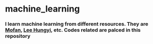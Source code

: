 # machine_learning
### I learn machine learning from different resources. They are [Mofan](https://morvanzhou.github.io/about/  "Mofan's Videos"), [Lee Hungyi](https://www.youtube.com/watch?v=DQNNMiAP5lw&list=PLJV_el3uVTsMq6JEFPW35BCiOQTsoqwNw "Lee's Videos"), etc. Codes related are palced in this repository 
